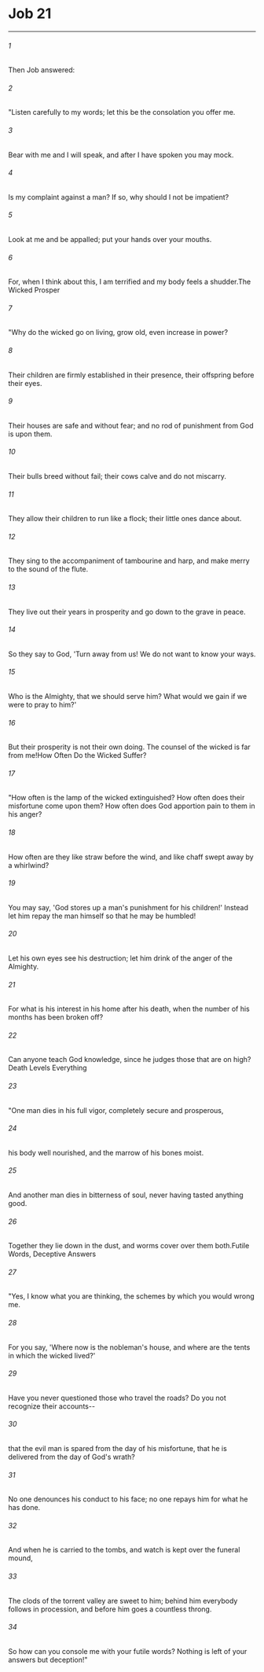 # Job 21
***



###### 1 
Then Job answered: 

###### 2 
"Listen carefully to my words; let this be the consolation you offer me. 

###### 3 
Bear with me and I will speak, and after I have spoken you may mock. 

###### 4 
Is my complaint against a man? If so, why should I not be impatient? 

###### 5 
Look at me and be appalled; put your hands over your mouths. 

###### 6 
For, when I think about this, I am terrified and my body feels a shudder.The Wicked Prosper 

###### 7 
"Why do the wicked go on living, grow old, even increase in power? 

###### 8 
Their children are firmly established in their presence, their offspring before their eyes. 

###### 9 
Their houses are safe and without fear; and no rod of punishment from God is upon them. 

###### 10 
Their bulls breed without fail; their cows calve and do not miscarry. 

###### 11 
They allow their children to run like a flock; their little ones dance about. 

###### 12 
They sing to the accompaniment of tambourine and harp, and make merry to the sound of the flute. 

###### 13 
They live out their years in prosperity and go down to the grave in peace. 

###### 14 
So they say to God, 'Turn away from us! We do not want to know your ways. 

###### 15 
Who is the Almighty, that we should serve him? What would we gain if we were to pray to him?' 

###### 16 
But their prosperity is not their own doing. The counsel of the wicked is far from me!How Often Do the Wicked Suffer? 

###### 17 
"How often is the lamp of the wicked extinguished? How often does their misfortune come upon them? How often does God apportion pain to them in his anger? 

###### 18 
How often are they like straw before the wind, and like chaff swept away by a whirlwind? 

###### 19 
You may say, 'God stores up a man's punishment for his children!' Instead let him repay the man himself so that he may be humbled! 

###### 20 
Let his own eyes see his destruction; let him drink of the anger of the Almighty. 

###### 21 
For what is his interest in his home after his death, when the number of his months has been broken off? 

###### 22 
Can anyone teach God knowledge, since he judges those that are on high?Death Levels Everything 

###### 23 
"One man dies in his full vigor, completely secure and prosperous, 

###### 24 
his body well nourished, and the marrow of his bones moist. 

###### 25 
And another man dies in bitterness of soul, never having tasted anything good. 

###### 26 
Together they lie down in the dust, and worms cover over them both.Futile Words, Deceptive Answers 

###### 27 
"Yes, I know what you are thinking, the schemes by which you would wrong me. 

###### 28 
For you say, 'Where now is the nobleman's house, and where are the tents in which the wicked lived?' 

###### 29 
Have you never questioned those who travel the roads? Do you not recognize their accounts-- 

###### 30 
that the evil man is spared from the day of his misfortune, that he is delivered from the day of God's wrath? 

###### 31 
No one denounces his conduct to his face; no one repays him for what he has done. 

###### 32 
And when he is carried to the tombs, and watch is kept over the funeral mound, 

###### 33 
The clods of the torrent valley are sweet to him; behind him everybody follows in procession, and before him goes a countless throng. 

###### 34 
So how can you console me with your futile words? Nothing is left of your answers but deception!"
